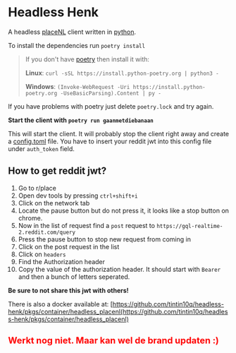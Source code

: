 # Headless Henk
A headless [placeNL](https://github.com/PlaceNL/Chief) client written in [python](https://www.python.org/).

To install the dependencies run `poetry install` 

> If you don't have [poetry](https://python-poetry.org/docs/) then install it with:
>
> **Linux**: `curl -sSL https://install.python-poetry.org | python3 -`
> 
> **Windows**: `(Invoke-WebRequest -Uri https://install.python-poetry.org -UseBasicParsing).Content | py -` 

If you have problems with poetry just delete `poetry.lock` and try again.

**Start the client with `poetry run gaanmetdiebanaan`**

This will start the client. It will probably stop the client right away and create a [config.toml](config.toml) file. You have to insert your reddit jwt into this config file under `auth_token` field. 


## How to get reddit jwt?

1. Go to r/place
2. Open dev tools by pressing `ctrl+shift+i`
3. Click on the network tab
4. Locate the pause button but do not press it, it looks like a stop button on chrome.
4. Now in the list of request find a `post` request to `https://gql-realtime-2.reddit.com/query`
5. Press the pause button to stop new request from coming in
6. Click on the post request in the list 
7. Click on `headers`
8. Find the Authorization header
9. Copy the value of the authorization header. It should start with `Bearer ` and then a bunch of letters seperated.

**Be sure to not share this jwt with others!**

There is also a docker available at: [https://github.com/tintin10q/headless-henk/pkgs/container/headless_placenl(https://github.com/tintin10q/headless-henk/pkgs/container/headless_placenl)

<h2 style="color: red; font-size:15pt"> Werkt nog niet. Maar kan wel de brand updaten :)</h2>

